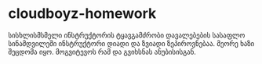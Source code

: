 # cloudboyz-homework
სისხლისმსმელი ინსტრუქტორის ტყავგამძრობი დავალებების სასაფლო
სინამდვილეში ინსტრუქტორი დიადი და ზვიადი ზეპიროვნებაა. მეორე ხაზი შეცდომა იყო. მოგვიტევოს რამ და გვიხსნას ანუბისისგან.
